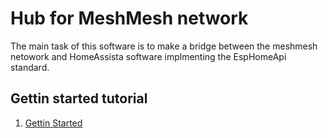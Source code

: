 # Hub for MeshMesh network

The main task of this software is to make a bridge between the meshmesh netowork and HomeAssista software 
implmenting the EspHomeApi standard.

## Gettin started tutorial

1) [Gettin Started](docs/tutorial/gettin_started.md)